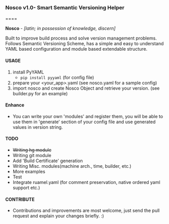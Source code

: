 ### Nosco v1.0- Smart Semantic Versioning Helper
====

**Nosco** - _[latin; in possession of knowledge, discern]_

Built to improve build process and solve version management problems. Follows Semantic Versioning
Scheme, has a simple and easy to understand YAML based configuration and module based extendable
structure.


#### USAGE
1. install PyYAML
    - `pip install pyyaml` (for config file)
2. prepare your \<your\_app\>.yaml  (see nosco.yaml for a sample config)
3. import nosco and create Nosco Object and retrieve your version. (see builder.py for an example)


#### Enhance
* You can write your own 'modules' and register them, you will be able to use them in 'generate' section of your config file and use generated values in version string.

#### TODO
- ~~Writing hg module~~
- Writing git module
- Add 'Build Certificate' generation
- Writing Misc. modules(machine arch., time, builder, etc.)
- More examples
- Test
- Integrate ruamel.yaml (for comment preservation, native ordered yaml support etc.)


#### CONTRIBUTE
- Contributions and improvements are most welcome, just send the pull request and explain your changes briefly. :)
